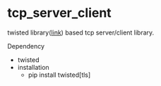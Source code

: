 # tcp_server_client

twisted library([link](https://twistedmatrix.com/trac/)) based tcp server/client library.

Dependency
- twisted
- installation
  - pip install twisted[tls]
